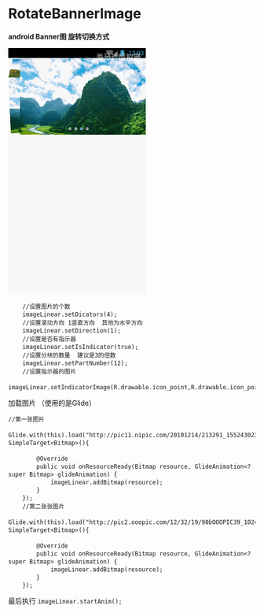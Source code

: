 # RotateBannerImage

**android Banner图 旋转切换方式**

![Example2](a111_clip.gif)





    	//设置图片的个数
        imageLinear.setDicators(4);
        //设置滚动方向 1竖直方向  其他为水平方向
        imageLinear.setDirection(1);
        //设置是否有指示器
        imageLinear.setIsIndicator(true);
        //设置分块的数量  建议是3的倍数
        imageLinear.setPartNumber(12);
        //设置指示器的图片
        imageLinear.setIndicatorImage(R.drawable.icon_point,R.drawable.icon_point_pre);


加载图片 （使用的是Glide）


    //第一张图片
         Glide.with(this).load("http://pic11.nipic.com/20101214/213291_155243023914_2.jpg").asBitmap().into(new SimpleTarget<Bitmap>(){

            @Override
            public void onResourceReady(Bitmap resource, GlideAnimation<? super Bitmap> glideAnimation) {
                imageLinear.addBitmap(resource);
            }
        });
        //第二张张图片
        Glide.with(this).load("http://pic2.ooopic.com/12/32/19/90bOOOPIC39_1024.jpg").asBitmap().into(new SimpleTarget<Bitmap>(){

            @Override
            public void onResourceReady(Bitmap resource, GlideAnimation<? super Bitmap> glideAnimation) {
                imageLinear.addBitmap(resource);
            }
        });

最后执行 `imageLinear.startAnim();`